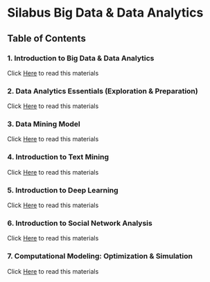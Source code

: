 # Silabus Big Data & Data Analytics

## Table of Contents
### 1. Introduction to Big Data & Data Analytics
Click [Here]() to read this materials
### 2. Data Analytics Essentials (Exploration & Preparation)
Click [Here](https://github.com/db-telkomsby/bigdataanalytic/tree/main/Data%20Analytics%20Essentials) to read this materials
### 3. Data Mining Model
Click [Here](https://github.com/db-telkomsby/bigdataanalytic/tree/main/Data%20Mining%20Model) to read this materials
### 4. Introduction to Text Mining
Click [Here](https://github.com/db-telkomsby/bigdataanalytic/tree/main/Introduction%20to%20Text%20Mining) to read this materials
### 5. Introduction to Deep Learning
Click [Here](https://github.com/db-telkomsby/bigdataanalytic/tree/main/Introduction%20to%20Deep%20Learning) to read this materials
### 6. Introduction to Social Network Analysis
Click [Here](https://github.com/db-telkomsby/bigdataanalytic/tree/main/Introduction%20to%20Social%20Network%Analysis) to read this materials
### 7. Computational Modeling: Optimization & Simulation
Click [Here](https://github.com/db-telkomsby/bigdataanalytic/tree/main/Computational%20Modeling) to read this materials


